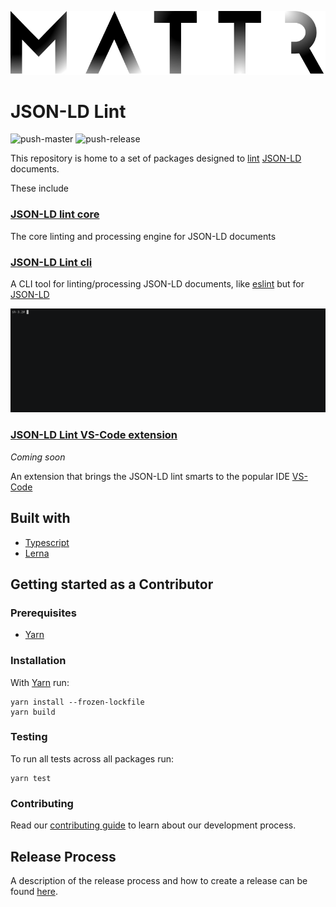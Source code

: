![Mattr logo](./docs/assets/mattr-black.svg)

# JSON-LD Lint

![push-master](https://github.com/mattrglobal/jsonld-lint/workflows/push-master/badge.svg)
![push-release](https://github.com/mattrglobal/jsonld-lint/workflows/push-release/badge.svg)

This repository is home to a set of packages designed to [lint](<"https://en.wikipedia.org/wiki/Lint_(software)">) [JSON-LD](https://www.w3.org/TR/json-ld11/) documents.

These include

### [JSON-LD lint core](./packages/jsonld-lint/README.md)

The core linting and processing engine for JSON-LD documents

### [JSON-LD Lint cli](./packages/jsonld-lint-cli/README.md)

A CLI tool for linting/processing JSON-LD documents, like [eslint](https://github.com/eslint/eslint) but for [JSON-LD](https://www.w3.org/TR/json-ld11/)

<p align="center"><img src="./packages/jsonld-lint-cli/assets/cli.gif?raw=true"/></p>

### [JSON-LD Lint VS-Code extension](./packages/jsonld-lint-vscode/README.md)

_Coming soon_

An extension that brings the JSON-LD lint smarts to the popular IDE [VS-Code](https://code.visualstudio.com/)

## Built with

- [Typescript](https://www.typescriptlang.org/)
- [Lerna](https://lerna.js.org/)

## Getting started as a Contributor

### Prerequisites

- [Yarn](https://yarnpkg.com/)

### Installation

With [Yarn](https://yarnpkg.com/) run:

```
yarn install --frozen-lockfile
yarn build
```

### Testing

To run all tests across all packages run:

```
yarn test
```

### Contributing

Read our [contributing guide](./CONTRIBUTING.md) to learn about our development process.

## Release Process

A description of the release process and how to create a release can be found [here](./docs/RELEASE.md).
